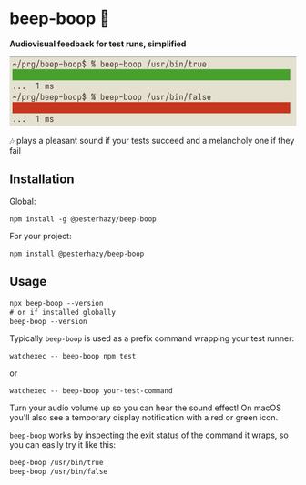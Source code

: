 # beep-boop 🤖

**Audiovisual feedback for test runs, simplified**

![screenshot](screenshot.png)

🎶 plays a pleasant sound if your tests succeed and a melancholy one if they fail

## Installation

Global:

```
npm install -g @pesterhazy/beep-boop
```

For your project:


```
npm install @pesterhazy/beep-boop
```

## Usage

```
npx beep-boop --version
# or if installed globally
beep-boop --version
```

Typically `beep-boop` is used as a prefix command wrapping your test runner:

```
watchexec -- beep-boop npm test
```

or 

```
watchexec -- beep-boop your-test-command
```

Turn your audio volume up so you can hear the sound effect! On macOS you'll also see a temporary display notification with a red or green icon.

`beep-boop` works by inspecting the exit status of the command it wraps, so you can easily try it like this:

```
beep-boop /usr/bin/true
beep-boop /usr/bin/false
```
